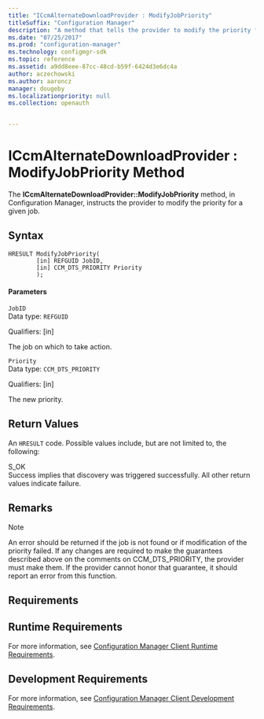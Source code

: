 ```yaml
---
title: "ICcmAlternateDownloadProvider : ModifyJobPriority"
titleSuffix: "Configuration Manager"
description: "A method that tells the provider to modify the priority for a given job."
ms.date: "07/25/2017"
ms.prod: "configuration-manager"
ms.technology: configmgr-sdk
ms.topic: reference
ms.assetid: a9dd8eee-87cc-48cd-b59f-6424d3e6dc4a
author: aczechowski
ms.author: aaroncz
manager: dougeby
ms.localizationpriority: null
ms.collection: openauth


---
```

# ICcmAlternateDownloadProvider : ModifyJobPriority Method
The **ICcmAlternateDownloadProvider::ModifyJobPriority** method, in Configuration Manager, instructs the provider to modify the priority for a given job.  

## Syntax  

```  
HRESULT ModifyJobPriority(  
        [in] REFGUID JobID,   
        [in] CCM_DTS_PRIORITY Priority  
        );  

```  

#### Parameters  
 `JobID`  
 Data type: `REFGUID`  

 Qualifiers: [in]  

 The job on which to take action.  

 `Priority`  
 Data type: `CCM_DTS_PRIORITY`  

 Qualifiers: [in]  

 The new priority.  

## Return Values  
 An `HRESULT` code. Possible values include, but are not limited to, the following:  

 S_OK  
 Success implies that discovery was triggered successfully. All other return values indicate failure.  

## Remarks  

> [!NOTE]
>  An error should be returned if the job is not found or if modification of the priority failed. If any changes are required to make the guarantees described above on the comments on CCM_DTS_PRIORITY, the provider must make them. If the provider cannot honor that guarantee, it should report an error from this function.  

## Requirements  

## Runtime Requirements  
 For more information, see [Configuration Manager Client Runtime Requirements](../../../../../develop/core/reqs/client-runtime-requirements.md).  

## Development Requirements  
 For more information, see [Configuration Manager Client Development Requirements](../../../../../develop/core/reqs/client-development-requirements.md).
